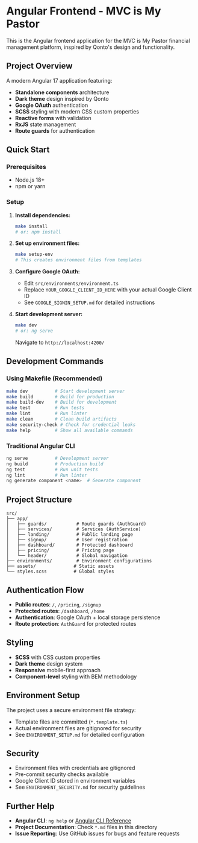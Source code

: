 # Angular Frontend - MVC is My Pastor

This is the Angular frontend application for the MVC is My Pastor financial management platform, inspired by Qonto's design and functionality.

## Project Overview

A modern Angular 17 application featuring:
- **Standalone components** architecture
- **Dark theme** design inspired by Qonto
- **Google OAuth** authentication
- **SCSS** styling with modern CSS custom properties
- **Reactive forms** with validation
- **RxJS** state management
- **Route guards** for authentication

## Quick Start

### Prerequisites
- Node.js 18+ 
- npm or yarn

### Setup

1. **Install dependencies:**
   ```bash
   make install
   # or: npm install
   ```

2. **Set up environment files:**
   ```bash
   make setup-env
   # This creates environment files from templates
   ```

3. **Configure Google OAuth:**
   - Edit `src/environments/environment.ts`
   - Replace `YOUR_GOOGLE_CLIENT_ID_HERE` with your actual Google Client ID
   - See `GOOGLE_SIGNIN_SETUP.md` for detailed instructions

4. **Start development server:**
   ```bash
   make dev
   # or: ng serve
   ```

   Navigate to `http://localhost:4200/`

## Development Commands

### Using Makefile (Recommended)
```bash
make dev          # Start development server
make build        # Build for production
make build-dev    # Build for development  
make test         # Run tests
make lint         # Run linter
make clean        # Clean build artifacts
make security-check # Check for credential leaks
make help         # Show all available commands
```

### Traditional Angular CLI
```bash
ng serve          # Development server
ng build          # Production build
ng test           # Run unit tests
ng lint           # Run linter
ng generate component <name>  # Generate component
```

## Project Structure

```
src/
├── app/
│   ├── guards/           # Route guards (AuthGuard)
│   ├── services/         # Services (AuthService)
│   ├── landing/          # Public landing page
│   ├── signup/           # User registration
│   ├── dashboard/        # Protected dashboard
│   ├── pricing/          # Pricing page
│   └── header/           # Global navigation
├── environments/         # Environment configurations
├── assets/              # Static assets
└── styles.scss          # Global styles
```

## Authentication Flow

- **Public routes**: `/`, `/pricing`, `/signup`
- **Protected routes**: `/dashboard`, `/home`
- **Authentication**: Google OAuth + local storage persistence
- **Route protection**: `AuthGuard` for protected routes

## Styling

- **SCSS** with CSS custom properties
- **Dark theme** design system
- **Responsive** mobile-first approach
- **Component-level** styling with BEM methodology

## Environment Setup

The project uses a secure environment file strategy:
- Template files are committed (`*.template.ts`)
- Actual environment files are gitignored for security
- See `ENVIRONMENT_SETUP.md` for detailed configuration

## Security

- Environment files with credentials are gitignored
- Pre-commit security checks available
- Google Client ID stored in environment variables
- See `ENVIRONMENT_SECURITY.md` for security guidelines

## Further Help

- **Angular CLI**: `ng help` or [Angular CLI Reference](https://angular.io/cli)
- **Project Documentation**: Check `*.md` files in this directory
- **Issue Reporting**: Use GitHub issues for bugs and feature requests
